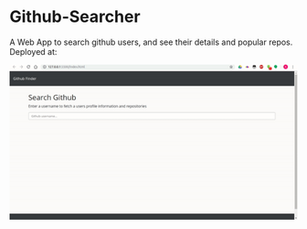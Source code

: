 # Github-Searcher
A Web App to search github users, and see their details and popular repos.<br>
Deployed at: 

![](demo.gif)
